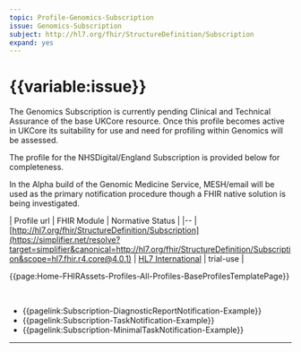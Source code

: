 ```yaml
---
topic: Profile-Genomics-Subscription
issue: Genomics-Subscription
subject: http://hl7.org/fhir/StructureDefinition/Subscription
expand: yes
---
```


# {{variable:issue}}

The Genomics Subscription is currently pending Clinical and Technical Assurance of the base UKCore resource. Once this profile becomes active in UKCore its suitability for use and need for profiling within Genomics will be assessed. 

The profile for the NHSDigital/England Subscription is provided below for completeness.

In the Alpha build of the Genomic Medicine Service, MESH/email will be used as the primary notification procedure though a FHIR native solution is being investigated.

| Profile url | FHIR Module | Normative Status |
|--
| [http://hl7.org/fhir/StructureDefinition/Subscription](https://simplifier.net/resolve?target=simplifier&canonical=http://hl7.org/fhir/StructureDefinition/Subscription&scope=hl7.fhir.r4.core@4.0.1) | [HL7 International]() | trial-use |

{{page:Home-FHIRAssets-Profiles-All-Profiles-BaseProfilesTemplatePage}}
 
<div id="Examples" class="tabcontent">
<br>

<ul>
<li> {{pagelink:Subscription-DiagnosticReportNotification-Example}} </li>
<li> {{pagelink:Subscription-TaskNotification-Example}} </li>
<li> {{pagelink:Subscription-MinimalTaskNotification-Example}} </li>
</ul>
</div>

<div id="Mappings" class="tabcontent">
<!--
            <br />
                <table class="assets">
                    <tr><th>FHIR</th><th>MDS</th><th>HL7v2</th></tr>
                    <tr><td></td><td></td><td></td></tr>
                </table>
    -->
</div>

---
